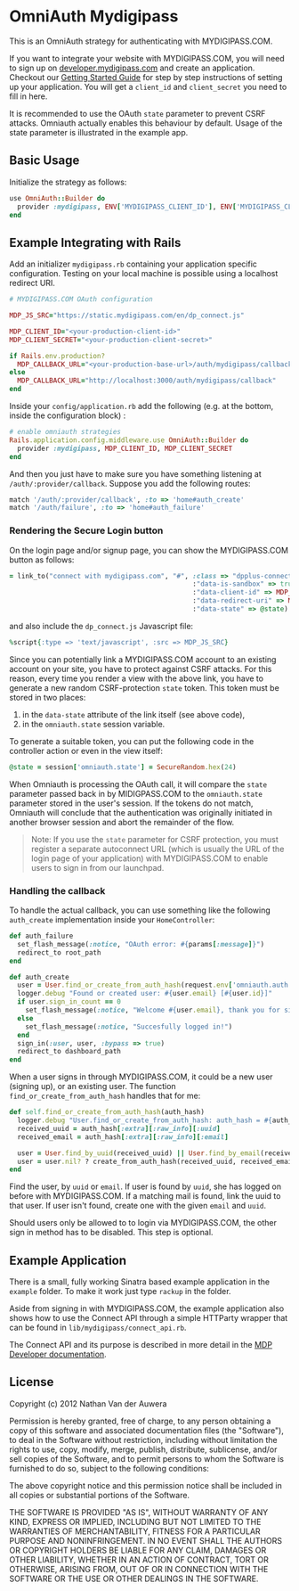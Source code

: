 # OmniAuth Mydigipass

This is an OmniAuth strategy for authenticating with MYDIGIPASS.COM.

If you want to integrate your website with MYDIGIPASS.COM, you will need to
sign up on [developer.mydigipass.com](http://developer.mydigipass.com) and
create an application. Checkout our [Getting Started Guide](https://developer.mydigipass.com/getting_started)
for step by step instructions of setting up your application. You will get a `client_id` and `client_secret`
you need to fill in here.

It is recommended to use the OAuth `state` parameter to prevent CSRF
attacks. Omniauth actually enables this behaviour by default. Usage of the
state parameter is illustrated in the example app.


## Basic Usage

Initialize the strategy as follows:

```ruby
use OmniAuth::Builder do
  provider :mydigipass, ENV['MYDIGIPASS_CLIENT_ID'], ENV['MYDIGIPASS_CLIENT_SECRET']
end
```


## Example Integrating with Rails

Add an initializer `mydigipass.rb` containing your application specific configuration. Testing on your local
machine is possible using a localhost redirect URI.

```ruby
# MYDIGIPASS.COM OAuth configuration

MDP_JS_SRC="https://static.mydigipass.com/en/dp_connect.js"

MDP_CLIENT_ID="<your-production-client-id>"
MDP_CLIENT_SECRET="<your-production-client-secret>"

if Rails.env.production?
  MDP_CALLBACK_URL="<your-production-base-url>/auth/mydigipass/callback"
else
  MDP_CALLBACK_URL="http://localhost:3000/auth/mydigipass/callback"
end
```

Inside your `config/application.rb` add the following (e.g. at the bottom, inside the configuration block) :

```ruby
# enable omniauth strategies
Rails.application.config.middleware.use OmniAuth::Builder do
  provider :mydigipass, MDP_CLIENT_ID, MDP_CLIENT_SECRET
end
```

And then you just have to make sure you have something listening at `/auth/:provider/callback`.
Suppose you add the following routes:

```ruby
match '/auth/:provider/callback', :to => 'home#auth_create'
match '/auth/failure', :to => 'home#auth_failure'
```


### Rendering the Secure Login button

On the login page and/or signup page, you can show the MYDIGIPASS.COM button
as follows:

```ruby
= link_to("connect with mydigipass.com", "#", :class => "dpplus-connect",
                                              :"data-is-sandbox" => true,
                                              :"data-client-id" => MDP_CLIENT_ID,
                                              :"data-redirect-uri" => MDP_CALLBACK_URL,
                                              :"data-state" => @state)
```

and also include the `dp_connect.js` Javascript file:

```ruby
%script{:type => 'text/javascript', :src => MDP_JS_SRC}
```

Since you can potentially link a MYDIGIPASS.COM account to an
existing account on your site, you have to protect against CSRF attacks.
For this reason, every time you render a view with the above link,
you have to generate a new random CSRF-protection `state` token.
This token must be stored in two places:

1. in the `data-state` attribute of the link itself (see above code),
2. in the `omniauth.state` session variable.

To generate a suitable token, you can put the following code in the
controller action or even in the view itself:

```ruby
@state = session['omniauth.state'] = SecureRandom.hex(24)
```

When Omniauth is processing the OAuth call, it will compare the
`state` parameter passed back in by MIDIGPASS.COM to the `omniauth.state`
parameter stored in the user's session. If the tokens do not match, Omniauth
will conclude that the authentication was originally initiated in another
browser session and abort the remainder of the flow.

> Note: If you use the `state` parameter for CSRF protection, you must
> register a separate autoconnect URL (which is usually the URL of the
> login page of your application) with MYDIGIPASS.COM to enable users to
> sign in from our launchpad.


### Handling the callback

To handle the actual callback, you can use something like the following
`auth_create` implementation inside your `HomeController`:

```ruby
def auth_failure
  set_flash_message(:notice, "OAuth error: #{params[:message]}")
  redirect_to root_path
end

def auth_create
  user = User.find_or_create_from_auth_hash(request.env['omniauth.auth'].with_indifferent_access)
  logger.debug "Found or created user: #{user.email} [#{user.id}]"
  if user.sign_in_count == 0
    set_flash_message(:notice, "Welcome #{user.email}, thank you for signing up using your dP+ account!")
  else
    set_flash_message(:notice, "Succesfully logged in!")
  end
  sign_in(:user, user, :bypass => true)
  redirect_to dashboard_path
end
```

When a user signs in through MYDIGIPASS.COM, it could be a new user
(signing up), or an existing user. The function `find_or_create_from_auth_hash`
handles that for me:

```ruby
def self.find_or_create_from_auth_hash(auth_hash)
  logger.debug "User.find_or_create_from_auth_hash: auth_hash = #{auth_hash.inspect} "
  received_uuid = auth_hash[:extra][:raw_info][:uuid]
  received_email = auth_hash[:extra][:raw_info][:email]

  user = User.find_by_uuid(received_uuid) || User.find_by_email(received_email)
  user = user.nil? ? create_from_auth_hash(received_uuid, received_email) : prevent_login_with_normal_password(user, received_uuid)
end
```

Find the user, by `uuid` or `email`. If user is found by `uuid`,
she has logged on before with MYDIGIPASS.COM.  If a matching mail is found,
link the uuid to that user. If user isn't found, create one with the
given `email` and `uuid`.

Should users only be allowed to to login via MYDIGIPASS.COM, the other sign in method has to be disabled.
This step is optional.


## Example Application

There is a small, fully working Sinatra based example application in the `example` folder.
To make it work just type `rackup` in the folder.

Aside from signing in with MYDIGIPASS.COM, the example application also
shows how to use the Connect API through a simple HTTParty wrapper that can
be found in `lib/mydigipass/connect_api.rb`.

The Connect API and its purpose is described in more detail in the
[MDP Developer documentation](https://developer.mydigipass.com/).


## License

Copyright (c) 2012 Nathan Van der Auwera

Permission is hereby granted, free of charge, to any person obtaining a copy of this software and associated documentation files (the "Software"), to deal in the Software without restriction, including without limitation the rights to use, copy, modify, merge, publish, distribute, sublicense, and/or sell copies of the Software, and to permit persons to whom the Software is furnished to do so, subject to the following conditions:

The above copyright notice and this permission notice shall be included in all copies or substantial portions of the Software.

THE SOFTWARE IS PROVIDED "AS IS", WITHOUT WARRANTY OF ANY KIND, EXPRESS OR IMPLIED, INCLUDING BUT NOT LIMITED TO THE WARRANTIES OF MERCHANTABILITY, FITNESS FOR A PARTICULAR PURPOSE AND NONINFRINGEMENT. IN NO EVENT SHALL THE AUTHORS OR COPYRIGHT HOLDERS BE LIABLE FOR ANY CLAIM, DAMAGES OR OTHER LIABILITY, WHETHER IN AN ACTION OF CONTRACT, TORT OR OTHERWISE, ARISING FROM, OUT OF OR IN CONNECTION WITH THE SOFTWARE OR THE USE OR OTHER DEALINGS IN THE SOFTWARE.